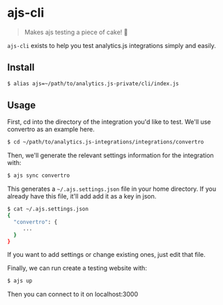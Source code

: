 # ajs-cli
> Makes ajs testing a piece of cake! 🍰

`ajs-cli` exists to help you test analytics.js integrations simply and easily.

## Install 

```sh
$ alias ajs=~/path/to/analytics.js-private/cli/index.js
```

## Usage

First, cd into the directory of the integration you'd like to test. We'll use convertro as an example here.

```sh
$ cd ~/path/to/analytics.js-integrations/integrations/convertro
```

Then, we'll generate the relevant settings information for the integration with:

```sh
$ ajs sync convertro
```

This generates a `~/.ajs.settings.json` file in your home directory. If you already have this file, it'll add add it as a key in json. 

```sh
$ cat ~/.ajs.settings.json
{
  "convertro": {
     ...
  }
}
```

If you want to add settings or change existing ones, just edit that file.

Finally, we can run create a testing website with:

```sh
$ ajs up
```

Then you can connect to it on localhost:3000

